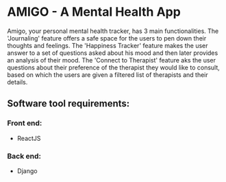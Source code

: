 # AMIGO - A Mental Health App

   Amigo, your personal mental health tracker, has 3 main functionalities. The 'Journaling' feature offers a safe space for the users to pen down their thoughts and feelings. The 'Happiness Tracker' feature makes the user answer to a set of questions asked about his mood and then later provides an analysis of their mood. The 'Connect to Therapist' feature aks the user questions about their preference of the therapist they would like to consult, based on which the users are given a filtered list of therapists and their details.

## Software tool requirements:
### Front end:
  * ReactJS

### Back end:
  * Django
